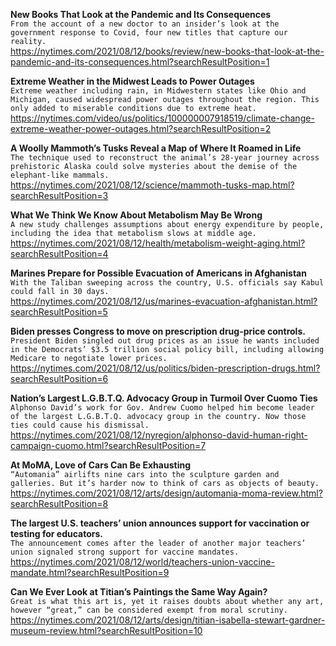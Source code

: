 **New Books That Look at the Pandemic and Its Consequences**\
`From the account of a new doctor to an insider’s look at the government response to Covid, four new titles that capture our reality.`\
https://nytimes.com/2021/08/12/books/review/new-books-that-look-at-the-pandemic-and-its-consequences.html?searchResultPosition=1

**Extreme Weather in the Midwest Leads to Power Outages**\
`Extreme weather including rain, in Midwestern states like Ohio and Michigan, caused widespread power outages throughout the region. This only added to miserable conditions due to extreme heat.`\
https://nytimes.com/video/us/politics/100000007918519/climate-change-extreme-weather-power-outages.html?searchResultPosition=2

**A Woolly Mammoth’s Tusks Reveal a Map of Where It Roamed in Life**\
`The technique used to reconstruct the animal’s 28-year journey across prehistoric Alaska could solve mysteries about the demise of the elephant-like mammals.`\
https://nytimes.com/2021/08/12/science/mammoth-tusks-map.html?searchResultPosition=3

**What We Think We Know About Metabolism May Be Wrong**\
`A new study challenges assumptions about energy expenditure by people, including the idea that metabolism slows at middle age.`\
https://nytimes.com/2021/08/12/health/metabolism-weight-aging.html?searchResultPosition=4

**Marines Prepare for Possible Evacuation of Americans in Afghanistan**\
`With the Taliban sweeping across the country, U.S. officials say Kabul could fall in 30 days.`\
https://nytimes.com/2021/08/12/us/marines-evacuation-afghanistan.html?searchResultPosition=5

**Biden presses Congress to move on prescription drug-price controls.**\
`President Biden singled out drug prices as an issue he wants included in the Democrats’ $3.5 trillion social policy bill, including allowing Medicare to negotiate lower prices.`\
https://nytimes.com/2021/08/12/us/politics/biden-prescription-drugs.html?searchResultPosition=6

**Nation’s Largest L.G.B.T.Q. Advocacy Group in Turmoil Over Cuomo Ties**\
`Alphonso David’s work for Gov. Andrew Cuomo helped him become leader of the largest L.G.B.T.Q. advocacy group in the country. Now those ties could cause his dismissal.`\
https://nytimes.com/2021/08/12/nyregion/alphonso-david-human-right-campaign-cuomo.html?searchResultPosition=7

**At MoMA, Love of Cars Can Be Exhausting**\
`“Automania” airlifts nine cars into the sculpture garden and galleries. But it’s harder now to think of cars as objects of beauty.`\
https://nytimes.com/2021/08/12/arts/design/automania-moma-review.html?searchResultPosition=8

**The largest U.S. teachers’ union announces support for vaccination or testing for educators.**\
`The announcement comes after the leader of another major teachers’ union signaled strong support for vaccine mandates.`\
https://nytimes.com/2021/08/12/world/teachers-union-vaccine-mandate.html?searchResultPosition=9

**Can We Ever Look at Titian’s Paintings the Same Way Again?**\
`Great is what this art is, yet it raises doubts about whether any art, however “great,” can be considered exempt from moral scrutiny.`\
https://nytimes.com/2021/08/12/arts/design/titian-isabella-stewart-gardner-museum-review.html?searchResultPosition=10

